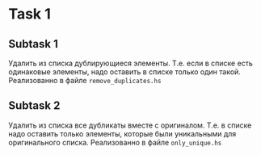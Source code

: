 # Task 1
## Subtask 1
Удалить из списка дублирующиеся элементы. Т.е. если в списке есть одинаковые элементы, надо оставить в списке только один такой. Реализованно в файле `remove_duplicates.hs`
## Subtask 2
Удалить из списка все дубликаты вместе с оригиналом. Т.е. в списке надо оставить только элементы, которые были уникальными для оригинального списка. Реализованно в файле `only_unique.hs`